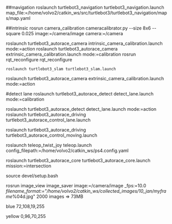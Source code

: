 ##mavigation
roslaunch turtlebot3_navigation turtlebot3_navigation.launch map_file:=/home/volvo2/catkin_ws/src/turtlebot3/turtlebot3_navigation/maps/map.yaml


##intrinsic
rosrun camera_calibration cameracalibrator.py --size 8x6 --square 0.025 image:=/camera/image camera:=/camera




roslaunch turtlebot3_autorace_camera intrinsic_camera_calibration.launch mode:=action
roslaunch turtlebot3_autorace_camera extrinsic_camera_calibration.launch mode:=calibration
    rosrun rqt_reconfigure rqt_reconfigure


    roslaunch turtlebot3_slam turtlebot3_slam.launch

roslaunch turtlebot3_autorace_camera extrinsic_camera_calibration.launch mode:=action


#detect lane
roslaunch turtlebot3_autorace_detect detect_lane.launch mode:=calibration


roslaunch turtlebot3_autorace_detect detect_lane.launch mode:=action 
roslaunch turtlebot3_autorace_driving turtlebot3_autorace_control_lane.launch

roslaunch turtlebot3_autorace_driving turtlebot3_autorace_control_moving.launch



roslaunch teleop_twist_joy teleop.launch config_filepath:=/home/volvo2/catkin_ws/ps4.config.yaml

roslaunch turtlebot3_autorace_core turtlebot3_autorace_core.launch mission:=intersection

source devel/setup.bash

rosrun image_view image_saver image:=/camera/image _fps:=10.0  _filename_format:="/home/volvo2/catkin_ws/collected_images/10_jan/myframe_%04d.jpg"
2000 images => 73MB


blue 
72,108,19,255

yellow
0,96,70,255

